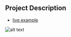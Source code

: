 ## Project Description

* [live example](https://tae898.github.io/website-templates/thin-green-line/)

![alt text](https://github.com/learning-zone/Website-Templates/blob/master/assets/thin_green_line.png "thin_green_line")
